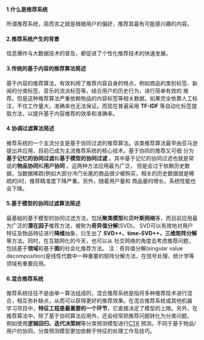#### 1.什么是推荐系统
所谓推荐系统，简而言之就是根据用户的偏好，推荐其最有可能感兴趣的内容。

#### 2.推荐系统产生的背景
信息爆炸与大数据技术的普及，都促进了个性化推荐技术的快速发展。

#### 3.传统的基于内容的推荐算法简述
基于内容的推荐算法，有效利用了推荐内容自身的特点，例如商品的类别标签、新闻的分类标签、音乐的流派标签等，结合用户的历史行为，进行简单有效的
推荐。但是这种推荐算法严重依赖物品的内容标签等相关数据，如果完全依靠人工标注，不仅工作量大，准确率也无法保证。而现在普遍采用 **TF-IDF** 
等自动化标签提取方法，以提升基于内容推荐的效率和准确率。

#### 4.协调过滤算法简述
推荐系统的一个主流分支是基于协同过滤的推荐算法。该类推荐算法最早由亚马逊提出并应用，目前已成为主流推荐系统的核心技术。基于协同的推荐又可细
分为**基于记忆的协同过滤**和**基于模型的协同过滤** 。其中基于记忆的协同过滤也就是常说的**物品协同**和**用户协同** 。这两种方法应用最为广泛，
但是会过于依赖历史数据，当数据稀疏(例如大部分冷门长尾的商品很少被购买，相关的历史数据就是稀疏的)时，推荐精准度下降严重。另外，随着用户量和
商品量的增长，系统性能也会下降。

#### 5.基于模型的协同过滤算法简述
最基础的基于模型的协同过滤方法，包括**聚类模型**和**贝叶斯网络**等，而目前应用最为广泛的**潜在因子**推荐方法，被称为**奇异值分解**(SVD)。
SVD可以有效地对用户特征及物品特征进行**降维**抽象，衍生出了 **SVD++、time-SVD++、三维矩阵分解**等方法。同时，在互联网化的今天，也可以从
社交网络的角度去考虑推荐问题，包括基于**领域**和基于**图**的社会化推荐方法。
注：奇异值分解(singular value decomposition)是线性代数中一种重要的矩阵分解方法，在信号处理、统计学等领域有重要应用。

#### 6.混合推荐系统
推荐系统往往不是由单一算法组成的，混合推荐系统是指将多种推荐技术进行混合，相互弥补缺点，从而可以获得更好的推荐效果。在混合推荐系统或其他机器
学习项目中，**特征工程是最重要的一个环节**，它直接决定了模型的上限。另外，在推荐算法中，除了基于协同算法应用外，还会经常把推荐问题转化为分类问题，
例如使用**逻辑回归、迭代决策树**等分类预测模型进行<a href="https://baike.baidu.com/item/CTR/10653699?fr=aladdin" target="_blank">CTR</a>
预测。不同于基于物品/用户的协同，分类预测模型更加依赖于特征的处理工作及技巧。















